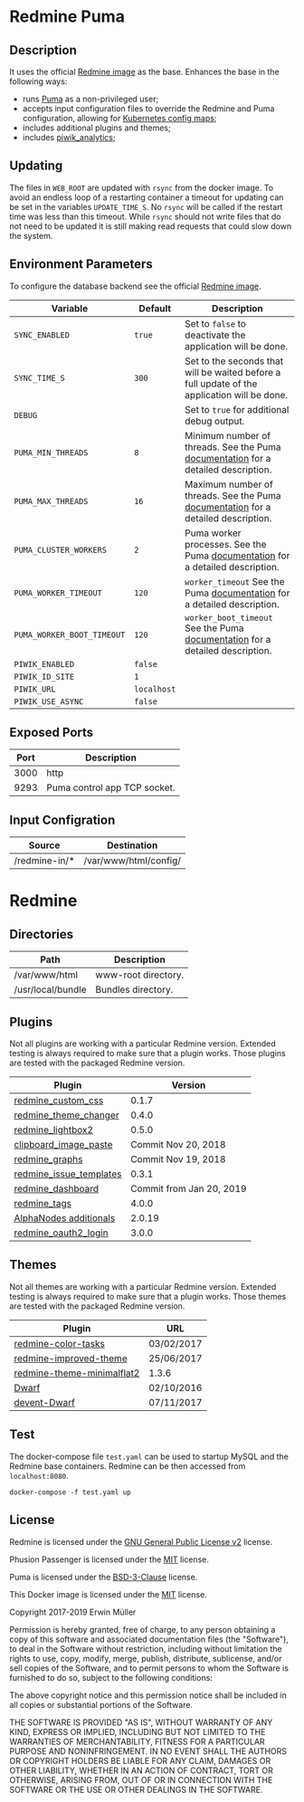 # Redmine Puma

## Description

It uses the official [Redmine image](https://hub.docker.com/_/redmine/) as the base. Enhances the base in the following ways:

- runs [Puma](http://puma.io/) as a non-privileged user;
- accepts input configuration files to override the Redmine and Puma configuration, allowing for [Kubernetes config maps](https://kubernetes.io/docs/tasks/configure-pod-container/configure-pod-configmap/#add-configmap-data-to-a-volume);
- includes additional plugins and themes;
- includes [piwik_analytics](https://github.com/berkes/piwik_analytics);

## Updating

The files in `WEB_ROOT` are updated with `rsync` from the docker image.
To avoid an endless loop of a restarting container a timeout for updating
can be set in the variables `UPDATE_TIME_S`. No `rsync` will be called if
the restart time was less than this timeout. While `rsync` should not write
files that do not need to be updated it is still making read requests that 
could slow down the system.

## Environment Parameters

To configure the database backend see the official [Redmine image](https://hub.docker.com/_/redmine/).

| Variable | Default | Description |
| ------------- | ------------- | ----- |
| `SYNC_ENABLED`  | `true` | Set to `false` to deactivate the application will be done. |
| `SYNC_TIME_S`  | `300` | Set to the seconds that will be waited before a full update of the application will be done. |
| `DEBUG`  |  | Set to `true` for additional debug output. |
| `PUMA_MIN_THREADS` | `8` | Minimum number of threads. See the Puma [documentation](https://github.com/puma/puma/blob/master/examples/config.rb) for a detailed description. |
| `PUMA_MAX_THREADS` | `16` | Maximum number of threads. See the Puma [documentation](https://github.com/puma/puma/blob/master/examples/config.rb) for a detailed description. |
| `PUMA_CLUSTER_WORKERS` | `2` | Puma worker processes. See the Puma [documentation](https://github.com/puma/puma/blob/master/examples/config.rb) for a detailed description. |
| `PUMA_WORKER_TIMEOUT` | `120` | `worker_timeout` See the Puma [documentation](https://github.com/puma/puma/blob/master/examples/config.rb) for a detailed description. |
| `PUMA_WORKER_BOOT_TIMEOUT` | `120` | `worker_boot_timeout` See the Puma [documentation](https://github.com/puma/puma/blob/master/examples/config.rb) for a detailed description. |
| `PIWIK_ENABLED` | `false` | |
| `PIWIK_ID_SITE` | `1` | |
| `PIWIK_URL` | `localhost`  | |
| `PIWIK_USE_ASYNC` | `false` | |

## Exposed Ports

| Port | Description |
| ------------- | ----- |
| 3000  | http |
| 9293  | Puma control app TCP socket. |

## Input Configration

| Source | Destination |
| ------------- | ------------- |
| /redmine-in/* | /var/www/html/config/ |

# Redmine

## Directories

| Path | Description |
| ------------- | ----- |
| /var/www/html  | www-root directory. |
| /usr/local/bundle | Bundles directory. |

## Plugins

Not all plugins are working with a particular Redmine version. Extended testing is always required to make sure that a plugin works. Those plugins are tested with the packaged Redmine version.

| Plugin | Version |
| --- | --- |
| [redmine_custom_css](https://github.com/martin-denizet/redmine_custom_css) | 0.1.7 |
| [redmine_theme_changer](https://github.com/haru/redmine_theme_changer) | 0.4.0 |
| [redmine_lightbox2](https://github.com/paginagmbh/redmine_lightbox2) | 0.5.0 |
| [clipboard_image_paste](https://github.com/Utopism/clipboard_image_paste) | Commit Nov 20, 2018 |
| [redmine_graphs](https://github.com/Utopism/redmine-graphs-plugin) | Commit Nov 19, 2018 |
| [redmine_issue_templates](https://github.com/akiko-pusu/redmine_issue_templates) | 0.3.1 |
| [redmine_dashboard](https://github.com/jgraichen/redmine_dashboard) | Commit from Jan 20, 2019 |
| [redmine_tags](https://github.com/ixti/redmine_tags) | 4.0.0 |
| [AlphaNodes additionals](https://github.com/AlphaNodes/additionals) | 2.0.19 |
| [redmine_oauth2_login](https://github.com/devent/redmine_oauth2_login) | 3.0.0 |

## Themes

Not all themes are working with a particular Redmine version. Extended testing is always required to make sure that a plugin works. Those themes are tested with the packaged Redmine version.

| Plugin | URL |
| --- | --- |
| [redmine-color-tasks](https://github.com/oklas/redmine-color-tasks) |  03/02/2017 |
| [redmine-improved-theme](https://github.com/FabriceSalvaire/redmine-improved-theme) | 25/06/2017  |
| [redmine-theme-minimalflat2](https://github.com/akabekobeko/redmine-theme-minimalflat2) | 1.3.6 |
| [Dwarf](https://github.com/themondays/Dwarf) |  02/10/2016 |
| [devent-Dwarf](https://github.com/devent/Dwarf) | 07/11/2017  |

## Test

The docker-compose file `test.yaml` can be used to startup MySQL and the Redmine base containers. Redmine can be then accessed from `localhost:8080`.
```
docker-compose -f test.yaml up
```

## License

Redmine is licensed under the [GNU General Public License v2](http://www.redmine.org/) license.

Phusion Passenger is licensed under the [MIT](https://github.com/phusion/passenger/blob/stable-5.1/LICENSE) license.

Puma is licensed under the [BSD-3-Clause](https://github.com/puma/puma/blob/master/LICENSE) license.

This Docker image is licensed under the [MIT](https://opensource.org/licenses/MIT) license.

Copyright 2017-2019 Erwin Müller

Permission is hereby granted, free of charge, to any person obtaining a copy of this software and associated documentation files (the "Software"), to deal in the Software without restriction, including without limitation the rights to use, copy, modify, merge, publish, distribute, sublicense, and/or sell copies of the Software, and to permit persons to whom the Software is furnished to do so, subject to the following conditions:

The above copyright notice and this permission notice shall be included in all copies or substantial portions of the Software.

THE SOFTWARE IS PROVIDED "AS IS", WITHOUT WARRANTY OF ANY KIND, EXPRESS OR IMPLIED, INCLUDING BUT NOT LIMITED TO THE WARRANTIES OF MERCHANTABILITY, FITNESS FOR A PARTICULAR PURPOSE AND NONINFRINGEMENT. IN NO EVENT SHALL THE AUTHORS OR COPYRIGHT HOLDERS BE LIABLE FOR ANY CLAIM, DAMAGES OR OTHER LIABILITY, WHETHER IN AN ACTION OF CONTRACT, TORT OR OTHERWISE, ARISING FROM, OUT OF OR IN CONNECTION WITH THE SOFTWARE OR THE USE OR OTHER DEALINGS IN THE SOFTWARE.
